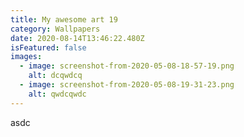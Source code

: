```yaml
---
title: My awesome art 19
category: Wallpapers
date: 2020-08-14T13:46:22.480Z
isFeatured: false
images:
  - image: screenshot-from-2020-05-08-18-57-19.png
    alt: dcqwdcq
  - image: screenshot-from-2020-05-08-19-31-23.png
    alt: qwdcqwdc
---
```

asdc
